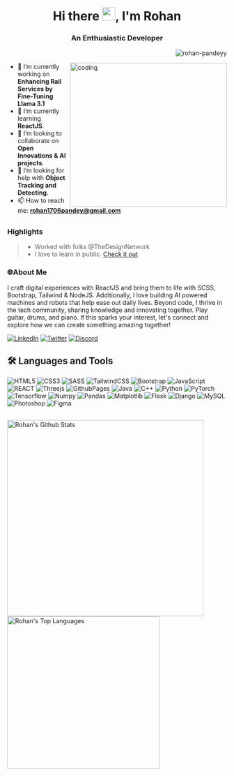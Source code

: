 <h1 align="center">Hi there <img src="https://raw.githubusercontent.com/MartinHeinz/MartinHeinz/master/wave.gif" width="30px">, I'm Rohan</h1>
<h3 align="center">An Enthusiastic Developer</h3>

<p align="right"> <img src="https://komarev.com/ghpvc/?username=rohan-pandeyy&label=Profile%20views&color=d4b3df&style=flat-square" alt="rohan-pandeyy" /> </p>
<img align = "right" alt = coding height = "330px" width = "360px" src="https://user-images.githubusercontent.com/74038190/212284119-fbfd994d-8c2a-4a07-a75f-84e513833c1c.gif">

- 🔭 I’m currently working on **Enhancing Rail Services by Fine-Tuning Llama 3.1**
- 🌱 I’m currently learning **ReactJS**.
- 👯 I’m looking to collaborate on **Open Innovations & AI projects**.
- 🤔 I’m looking for help with **Object Tracking and Detecting**.
- 📫 How to reach me: **rohan1706pandey@gmail.com**

##
### Highlights

> - Worked with folks @TheDesignNetwork
> - I love to learn in public. [Check it out](https://twitter.com/aboongalakaka)

### 🌐About Me
I craft digital experiences with ReactJS and bring them to life with SCSS, Bootstrap, Tailwind & NodeJS. Additionally, I love building AI powered machines and robots that help ease out daily lives. Beyond code, I thrive in the tech community, sharing knowledge and innovating together. Play guitar, drums, and piano. If this sparks your interest, let's connect and explore how we can create something amazing together!

[![LinkedIn](https://img.shields.io/badge/LinkedIn-%230077B5.svg?logo=linkedin&logoColor=white)](https://www.linkedin.com/in/rohan-pandey-a9a50b270/) [![Twitter](https://img.shields.io/badge/Twitter-%231DA1F2.svg?logo=X&logoColor=white)](https://twitter.com/aboongalakaka) [![Discord](https://img.shields.io/badge/Discord-%235865F2.svg?logo=discord&logoColor=white)](https://discordapp.com/users/812032267123556383)

<h2 align="left">🛠️ Languages and Tools </h2>

![HTML5](https://img.shields.io/badge/html5-%23E34F26.svg?style=for-the-badge&logo=html5&logoColor=white) ![CSS3](https://img.shields.io/badge/css3%20-%231572B6.svg?&style=for-the-badge&logo=css3&logoColor=white) ![SASS](https://img.shields.io/badge/SASS-hotpink.svg?style=for-the-badge&logo=SASS&logoColor=white) ![TailwindCSS](https://img.shields.io/badge/tailwindcss-%2338B2AC.svg?style=for-the-badge&logo=tailwind-css&logoColor=white) ![Bootstrap](https://img.shields.io/badge/bootstrap-%238511FA.svg?style=for-the-badge&logo=bootstrap&logoColor=white) ![JavaScript](https://img.shields.io/badge/javascript-%23323330.svg?style=for-the-badge&logo=javascript&logoColor=%23F7DF1E) ![REACT](https://img.shields.io/badge/react%20-%2320232a.svg?&style=for-the-badge&logo=react&logoColor=%2361DAFB) ![Threejs](https://img.shields.io/badge/threejs-black?style=for-the-badge&logo=three.js&logoColor=white) ![GithubPages](https://img.shields.io/badge/github%20pages-121013?style=for-the-badge&logo=github&logoColor=white) ![Java](https://img.shields.io/badge/java-%23ED8B00.svg?style=for-the-badge&logo=openjdk&logoColor=white) ![C++](https://img.shields.io/badge/c++-%2300599C.svg?style=for-the-badge&logo=c%2B%2B&logoColor=white) ![Python](https://img.shields.io/badge/python-3670A0?style=for-the-badge&logo=python&logoColor=ffdd54) ![PyTorch](https://img.shields.io/badge/PyTorch%20-%23EE4C2C.svg?&style=for-the-badge&logo=PyTorch&logoColor=white) ![Tensorflow](https://img.shields.io/badge/TensorFlow%20-%23FF6F00.svg?&style=for-the-badge&logo=TensorFlow&logoColor=white) ![Numpy](https://img.shields.io/badge/numpy%20-%23013243.svg?&style=for-the-badge&logo=numpy&logoColor=white) ![Pandas](https://img.shields.io/badge/pandas%20-%23150458.svg?&style=for-the-badge&logo=pandas&logoColor=white) ![Matplotlib](https://img.shields.io/badge/Matplotlib-%23ffffff.svg?style=for-the-badge&logo=Matplotlib&logoColor=black) ![Flask](https://img.shields.io/badge/flask%20-%23000.svg?&style=for-the-badge&logo=flask&logoColor=white) ![Django](https://img.shields.io/badge/django-%23092E20.svg?style=for-the-badge&logo=django&logoColor=white) ![MySQL](https://img.shields.io/badge/mysql-%2300f.svg?&style=for-the-badge&logo=mysql&logoColor=white) ![Photoshop](https://img.shields.io/badge/photoshop-%2331A8FF.svg?&style=for-the-badge&logo=adobe%20photoshop&logoColor=white) ![Figma](https://img.shields.io/badge/figma%20-%23F24E1E.svg?&style=for-the-badge&logo=figma&logoColor=white)

##

<a href="https://github.com/rohan-pandeyy/github-readme-stats"><img alt="Rohan's Github Stats" src="https://github-readme-stats-sigma-five.vercel.app/api?username=rohan-pandeyy&show_icons=true&count_private=true&theme=radical&hide_border=true&bg_color=0D1117" width="450" /></a>
  <a href="https://github.com/rohan-pandeyy/github-readme-stats"><img alt="Rohan's Top Languages" src="https://github-readme-stats-sigma-five.vercel.app/api/top-langs/?username=rohan-pandeyy&langs_count=8&count_private=true&layout=compact&theme=radical&hide_border=true&bg_color=0D1117" width ="350" /></a>
